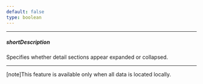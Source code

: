 ```yaml
---
default: false
type: boolean
---
```

---
##### shortDescription
Specifies whether detail sections appear expanded or collapsed.

---
[note]This feature is available only when all data is located locally.